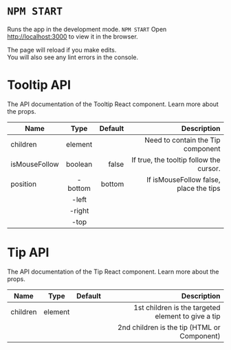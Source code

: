 # `NPM START`

Runs the app in the development mode. `NPM START`
Open [http://localhost:3000](http://localhost:3000) to view it in the browser.

The page will reload if you make edits.\
You will also see any lint errors in the console.

# Tooltip API
The API documentation of the Tooltip React component. Learn more about the props.


| Name          |   Type    | Default  |  Description                                          |
|---------------|:---------:|---------:|------------------------------------------------------:|
| children      | element   |          | Need to contain the Tip component                     |
| isMouseFollow | boolean   | false    | If true, the tooltip follow the cursor.               |
| position      | -bottom   | bottom   | If isMouseFollow false, place the tips                |
|               | -left     |          |                                                       |
|               | -right    |          |                                                       |
|               | -top      |          |                                                       |


# Tip API
The API documentation of the Tip React component. Learn more about the props.

| Name          |   Type    | Default  |  Description                                          |
|---------------|:---------:|---------:|------------------------------------------------------:|
| children      | element   |          | 1st children is the targeted element to give a tip    |
|               |           |          | 2nd children is the tip (HTML or Component)           |